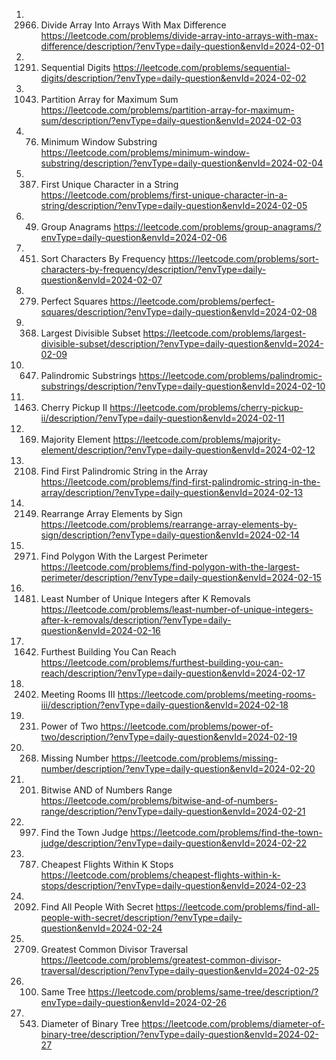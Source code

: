 1. 2966. Divide Array Into Arrays With Max Difference
https://leetcode.com/problems/divide-array-into-arrays-with-max-difference/description/?envType=daily-question&envId=2024-02-01
2. 1291. Sequential Digits
https://leetcode.com/problems/sequential-digits/description/?envType=daily-question&envId=2024-02-02
3. 1043. Partition Array for Maximum Sum
https://leetcode.com/problems/partition-array-for-maximum-sum/description/?envType=daily-question&envId=2024-02-03
4. 76. Minimum Window Substring
https://leetcode.com/problems/minimum-window-substring/description/?envType=daily-question&envId=2024-02-04
5. 387. First Unique Character in a String
https://leetcode.com/problems/first-unique-character-in-a-string/description/?envType=daily-question&envId=2024-02-05
6. 49. Group Anagrams
https://leetcode.com/problems/group-anagrams/?envType=daily-question&envId=2024-02-06
7. 451. Sort Characters By Frequency
https://leetcode.com/problems/sort-characters-by-frequency/description/?envType=daily-question&envId=2024-02-07
8. 279. Perfect Squares
https://leetcode.com/problems/perfect-squares/description/?envType=daily-question&envId=2024-02-08
9. 368. Largest Divisible Subset
https://leetcode.com/problems/largest-divisible-subset/description/?envType=daily-question&envId=2024-02-09
10. 647. Palindromic Substrings
https://leetcode.com/problems/palindromic-substrings/description/?envType=daily-question&envId=2024-02-10
11. 1463. Cherry Pickup II
https://leetcode.com/problems/cherry-pickup-ii/description/?envType=daily-question&envId=2024-02-11
12. 169. Majority Element
https://leetcode.com/problems/majority-element/description/?envType=daily-question&envId=2024-02-12
13. 2108. Find First Palindromic String in the Array
https://leetcode.com/problems/find-first-palindromic-string-in-the-array/description/?envType=daily-question&envId=2024-02-13
14. 2149. Rearrange Array Elements by Sign
https://leetcode.com/problems/rearrange-array-elements-by-sign/description/?envType=daily-question&envId=2024-02-14
15. 2971. Find Polygon With the Largest Perimeter
https://leetcode.com/problems/find-polygon-with-the-largest-perimeter/description/?envType=daily-question&envId=2024-02-15
16. 1481. Least Number of Unique Integers after K Removals
https://leetcode.com/problems/least-number-of-unique-integers-after-k-removals/description/?envType=daily-question&envId=2024-02-16
17. 1642. Furthest Building You Can Reach
https://leetcode.com/problems/furthest-building-you-can-reach/description/?envType=daily-question&envId=2024-02-17
18. 2402. Meeting Rooms III
https://leetcode.com/problems/meeting-rooms-iii/description/?envType=daily-question&envId=2024-02-18
19. 231. Power of Two
https://leetcode.com/problems/power-of-two/description/?envType=daily-question&envId=2024-02-19
20. 268. Missing Number
https://leetcode.com/problems/missing-number/description/?envType=daily-question&envId=2024-02-20
21. 201. Bitwise AND of Numbers Range
https://leetcode.com/problems/bitwise-and-of-numbers-range/description/?envType=daily-question&envId=2024-02-21
22. 997. Find the Town Judge
https://leetcode.com/problems/find-the-town-judge/description/?envType=daily-question&envId=2024-02-22
23. 787. Cheapest Flights Within K Stops
https://leetcode.com/problems/cheapest-flights-within-k-stops/description/?envType=daily-question&envId=2024-02-23
24. 2092. Find All People With Secret
https://leetcode.com/problems/find-all-people-with-secret/description/?envType=daily-question&envId=2024-02-24
25. 2709. Greatest Common Divisor Traversal
https://leetcode.com/problems/greatest-common-divisor-traversal/description/?envType=daily-question&envId=2024-02-25
26. 100. Same Tree
https://leetcode.com/problems/same-tree/description/?envType=daily-question&envId=2024-02-26
27. 543. Diameter of Binary Tree
https://leetcode.com/problems/diameter-of-binary-tree/description/?envType=daily-question&envId=2024-02-27